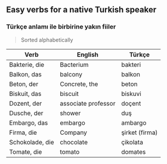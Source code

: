 ## Easy verbs for a native Turkish speaker
### Türkçe anlamı ile birbirine yakın fiiler

> Sorted alphabetically

Verb | English | Türkçe
--- | --- | ---
Bakterie, die | Bacterium | bakteri
Balkon, das | balcony | balkon
Beton, der | Concrete, the | beton
Biskuit, das | biscuit | biskuvi
Dozent, der | associate professor | doçent
Dusche, der | shower | duş
Embargo, das | embargo | ambargo
Firma, die | Company | şirket (firma)
Schokolade, die | chocolate | çikolata
Tomate, die | tomato | domates
